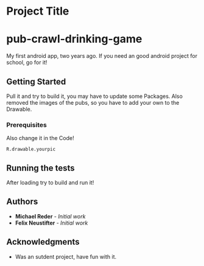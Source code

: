 # Project Title
# pub-crawl-drinking-game
My first android app, two years ago. If you need an good android project for school, go for it!

## Getting Started

Pull it and try to build it, you may have to update some Packages. Also removed the images of the pubs, so you have to add your own to the Drawable.

### Prerequisites

Also change it in the Code!

```
R.drawable.yourpic
```


## Running the tests

After loading try to build and run it!


## Authors
* **Michael Reder** - *Initial work* 
* **Felix Neustifter** - *Initial work* 


## Acknowledgments

* Was an sutdent project, have fun with it.

